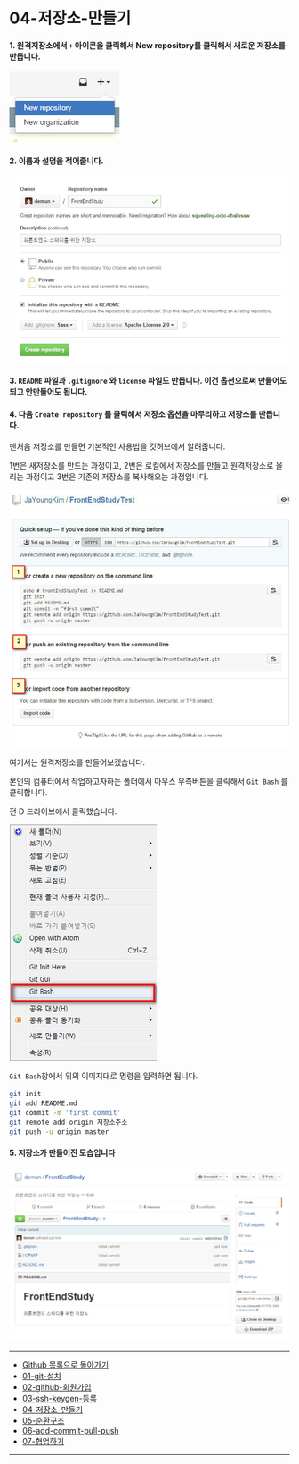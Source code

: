 # 04-저장소-만들기


#### 1. 원격저장소에서 `+` 아이콘을 클릭해서 New repository를 클릭해서 새로운 저장소를 만듭니다.

![저장소만들기](../images/demun-001.jpg)

#### 2. 이름과 설명을 적어줍니다.

![저장소옵션](../images/demun-002.jpg)


#### 3. `README` 파일과 `.gitignore` 와 `license` 파일도 만듭니다. 이건 옵션으로써 만들어도되고 안만들어도 됩니다.


#### 4. 다음 `Create repository` 를 클릭해서 저장소 옵션을 마무리하고 저장소를 만듭니다.

맨처음 저장소를 만들면 기본적인 사용법을 깃허브에서 알려줍니다.

1번은 새저장소를 만드는 과정이고, 2번은 로컬에서 저장소를 만들고 원격저장소로 올리는 과정이고 3번은 기존의 저장소를 복사해오는 과정입니다.

![원격저장소 명령옵션](../images/demun-020.jpg)


여기서는 원격저장소를 만들어보겠습니다.

본인의 컴퓨터에서 작업하고자하는 폴더에서 마우스 우측버튼을 클릭해서 `Git Bash` 를 클릭합니다.

전 D 드라이브에서 클릭했습니다.

![git bash](../images/demun-005.jpg)


`Git Bash`창에서 위의 이미지대로 명령을 입력하면 됩니다.

```sh
git init
git add README.md
git commit -m 'first commit'
git remote add origin 저장소주소
git push -u origin master
```


#### 5. 저장소가 만들어진 모습입니다

![새로만든저장소](../images/demun-003.jpg)


----

* [Github 목록으로 돌아가기](../README.md)
* [01-git-설치](01-git-설치.md)
* [02-github-회원가입](02-github-회원가입.md)
* [03-ssh-keygen-등록](03-ssh-keygen-등록.md)
* [04-저장소-만들기](04-저장소-만들기.md)
* [05-순환구조](05-순환구조.md)
* [06-add-commit-pull-push](06-add-commit-pull-push.md)
* [07-협업하기](07-협업하기.md)

----